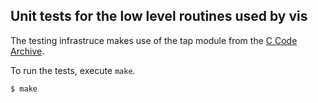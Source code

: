 Unit tests for the low level routines used by vis
-------------------------------------------------

The testing infrastruce makes use of the tap module from the
[C Code Archive](http://ccodearchive.net).

To run the tests, execute `make`.

    $ make
